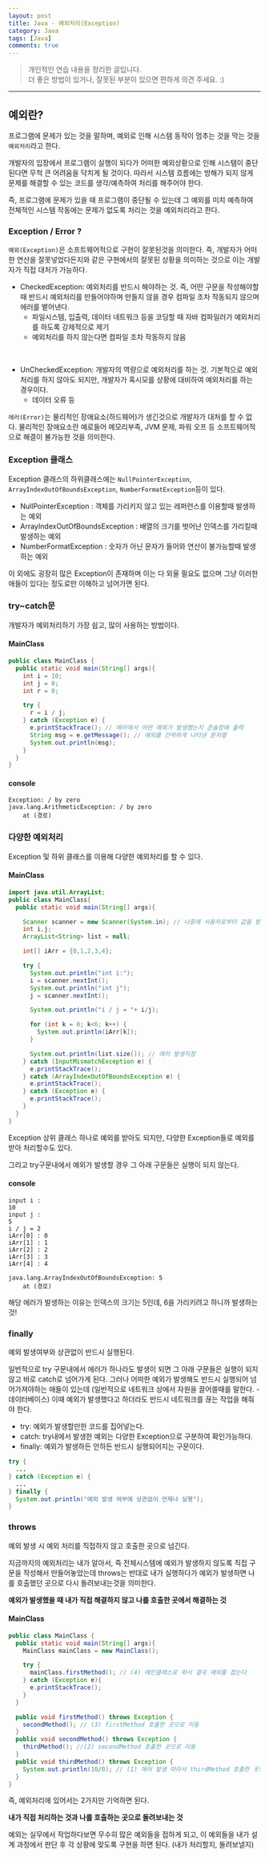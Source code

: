```yaml
---
layout: post
title: Java - 예외처리(Exception)
category: Java
tags: [Java]
comments: true
---
```


> 개인적인 연습 내용을 정리한 글입니다.      
> 더 좋은 방법이 있거나, 잘못된 부분이 있으면 편하게 의견 주세요. :)

<hr>

## 예외란?

프로그램에 문제가 있는 것을 말하며, 예외로 인해 시스템 동작이 멈추는 것을 막는 것을 `예외처리`라고 한다.

개발자의 입장에서 프로그램이 실행이 되다가 어떠한 예외상황으로 인해 시스템이 중단된다면 무척 큰 어려움을 닥치게 될 것이다. 따라서 시스템 흐름에는 방해가 되지 않게 문제를 해결할 수 있는 코드를 생각/예측하여 처리를 해주어야 한다.

즉, 프로그램에 문제가 있을 때 프로그램이 중단될 수 있는데 그 예외를 미치 예측하여 전체적인 시스템 작동에는 문제가 없도록 처리는 것을 예외처리라고 한다.


### Exception / Error ?

`예외(Exception)`은 소프트웨어적으로 구현이 잘못된것을 의미한다. 즉, 개발자가 어떠한 연산을 잘못넣었다든지와 같은 구현에서의 잘못된 상황을 의미하는 것으로 이는 개발자가 직접 대처가 가능하다.

- CheckedException: 예외처리를 반드시 해야하는 것. 즉, 어떤 구문을 작성해야할 때 반드시 예외처리를 만들어야하며 만들지 않을 경우 컴파일 조차 작동되지 않으며 에러를 뱉어낸다.
  - 파일시스템, 입출력, 데이터 네트워크 등을 코딩할 때 자바 컴파일러가 예외처리를 하도록 강제적으로 제기
  - 예외처리를 하지 않는다면 컴파일 조차 작동하지 않음

<br>

- UnCheckedException: 개발자의 역량으로 예외처리를 하는 것. 기본적으로 예외처리를 하지 않아도 되지만, 개발자가 혹시모를 상황에 대비하여 예외처리를 하는 경우이다.
  - 데이터 오류 등

`에러(Error)`는 물리적인 장애요소(하드웨어)가 생긴것으로 개발자가 대처를 할 수 없다. 물리적인 장애요소란 예로들어 메모리부족, JVM 문제, 파워 오프 등 소프트웨어적으로 해결이 불가능한 것을 의미한다.  


### Exception 클래스

Exception 클래스의 하위클래스에는 `NullPointerException`, `ArrayIndexOutOfBoundsException`, `NumberFormatException`등이 있다.

- NullPointerException : 객체를 가리키지 않고 있는 레퍼런스를 이용할때 발생하는 예외
- ArrayIndexOutOfBoundsException : 배열의 크기를 벗어난 인덱스를 가리킬때 발생하는 예외
- NumberFormatException : 숫자가 아닌 문자가 들어와 연산이 불가능할때 발생하는 예외

이 외에도 굉장히 많은 Exception이 존재하며 이는 다 외울 필요도 없으며 그냥 이러한 애들이 있다는 정도로만 이해하고 넘어가면 된다.


### try~catch문

개발자가 예외처리하기 가장 쉽고, 많이 사용하는 방법이다.

#### MainClass

```java
public class MainClass {
  public static void main(String[] args){
    int i = 10;
    int j = 0;
    int r = 0;

    try {
      r = i / j;
    } catch (Exception e) {
      e.printStackTrace(); // 에러에서 어떤 예외가 발생했는지 콘솔창에 출력
      String msg = e.getMessage(); // 예외를 간략하게 나타낸 문자열
      System.out.println(msg);
    }
  }
}
```

#### console

```console
Exception: / by zero
java.lang.ArithmeticException: / by zero
	at (경로)
```



### 다양한 예외처리

Exception 및 하위 클래스를 이용해 다양한 예외처리를 할 수 있다.

#### MainClass

```java
import java.util.ArrayList;
public class MainClass{
  public static void main(String[] args){

    Scanner scanner = new Scanner(System.in); // 나중에 사용자로부터 값을 받을 것
    int i,j;
    ArrayList<String> list = null;

    int[] iArr = {0,1,2,3,4};

    try {
      System.out.println("int i:");
      i = scanner.nextInt();
      System.out.println("int j");
      j = scanner.nextInt();

      System.out.println("i / j = "+ i/j);

      for (int k = 0; k<6; k++) {
        System.out.println(iArr[k]);
      }

      System.out.println(list.size()); // 에러 발생지점
    } catch (InputMismatchException e) {
      e.printStackTrace();
    } catch (ArrayIndexOutOfBoundsException e) {
      e.printStackTrace();
    } catch (Exception e) {
      e.printStackTrace();
    }
  }
}
```

Exception 상위 클래스 하나로 예외를 받아도 되지만, 다양한 Exception들로 예외를 받아 처리할수도 있다.

그리고 try구문내에서 예외가 발생할 경우 그 아래 구문들은 실행이 되지 않는다.

#### console

```console
input i :
10
input j :
5
i / j = 2
iArr[0] : 0
iArr[1] : 1
iArr[2] : 2
iArr[3] : 3
iArr[4] : 4

java.lang.ArrayIndexOutOfBoundsException: 5
	at (경로)
```
해당 에러가 발생하는 이유는 인덱스의 크기는 5인데, 6을 가리키려고 하니까 발생하는 것!


### finally

예외 발생여부와 상관없이 반드시 실행된다.

일반적으로 try 구문내에서 에러가 하나라도 발생이 되면 그 아래 구문들은 실행이 되지 않고 바로 catch로 넘어가게 된다. 그러나 어떠한 예외가 발생해도 반드시 실행되어 넘어가져야하는 애들이 있는데 (일반적으로 네트워크 상에서 자원을 끌어쓸때를 말한다. - 데이터베이스) 이때 예외가 발생했다고 하더라도 반드시 네트워크를 끊는 작업을 해줘야 한다.

- try: 예외가 발생할만한 코드를 집어넣는다.
- catch: try내에서 발생한 예외는 다양한 Exception으로 구분하여 확인가능하다.
- finally: 예외가 발생하든 안하든 반드시 실행되어지는 구문이다.

```java
try {
  ...
} catch (Exception e) {
  ...
} finally {
  System.out.println("예외 발생 여부에 상관없이 언제나 실행");
}
```

### throws

예외 발생 시 예외 처리를 직접하지 않고 호출한 곳으로 넘긴다.

지금까지의 예외처리는 내가 알아서, 즉 전체시스템에 예외가 발생하지 않도록 직접 구문을 작성해서 만들어놓았는데 throws는 반대로 내가 실행하다가 예외가 발생하면 나를 호출했던 곳으로 다시 돌려보내는것을 의미한다.

**예외가 발생했을 때 내가 직접 해결하지 않고 나를 호출한 곳에서 해결하는 것**

#### MainClass

```java
public class MainClass {
  public static void main(String[] args){
    MainClass mainClass = new MainClass();

    try {
      mainClass.firstMethod(); // (4) 메인클래스로 와서 결국 예외를 잡는다
    } catch (Exception e){
      e.printStackTrace();
    }
  }

  public void firstMethod() throws Exception {
    secondMethod(); // (3) firstMethod 호출한 곳으로 이동
  }
  public void secondMethod() throws Exception {
    thirdMethod(); //(2) secondMethod 호출한 곳으로 이동
  }
  public void thirdMethod() throws Exception {
    System.out.println(10/0); // (1) 에러 발생 따라서 thirdMethod 호출한 곳으로 이동
  }
}
```

즉, 예외처리에 있어서는 2가지만 기억하면 된다.

**내가 직접 처리하는 것과 나를 호출하는 곳으로 돌려보내는 것**

예외는 실무에서 작업하다보면 무수히 많은 예외들을 접하게 되고, 이 예외들을 내가 설계 과정에서 판단 후 각 상황에 맞도록 구현을 하면 된다. (내가 처리할지, 돌려보낼지)
